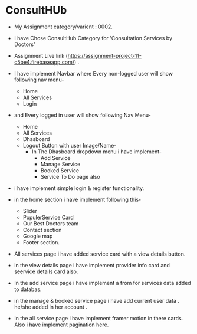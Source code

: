 # ConsultHUb


- My Assignment category/varient : 0002. 

- I have Chose ConsultHub Category for 'Consultation Services by Doctors'

- Assignment Live link (https://assignment-project-11-c5be4.firebaseapp.com/) .

- I have implement Navbar where Every non-logged user will show following nav menu-
   - Home
   - All Services
   - Login
- and Every logged in user will show following Nav Menu-
   - Home
   - All Services
   - Dhasboard
   - Logout Button with user Image/Name-
      - In The Dhasboard dropdown menu i have implement-
         - Add Service
         - Manage Service
         - Booked Service
         - Service To Do page also
- i have implement simple login & register functionality.

- in the home section i have implement following this-
   - Slider
   - PopulerService Card
   - Our Best Doctors team
   - Contact section
   - Google map 
   - Footer section.


- All services page i have added service card with a view details button.

- in the view details page i have implement provider info card and seervice details card also.

- In the add service page i have implement a from for services data added to databas.

- in the manage & booked service page i have add current user data . he/she added in her account .

- In the all service page i have implement framer motion in there cards. Also i have implement pagination here. 